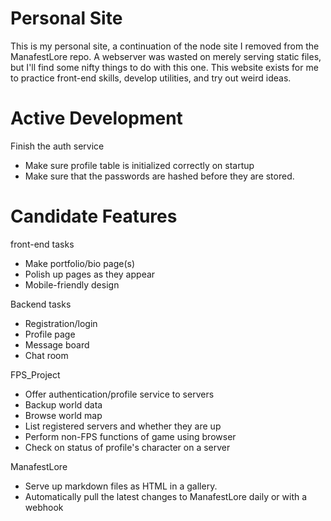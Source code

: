 # Personal Site

This is my personal site, a continuation of the node site I removed from the ManafestLore repo.
A webserver was wasted on merely serving static files, but I'll find some nifty things to do with this one. This website exists for me to practice front-end skills, develop utilities, and try out weird ideas.


# Active Development

Finish the auth service

- Make sure profile table is initialized correctly on startup
- Make sure that the passwords are hashed before they are stored.

# Candidate Features

front-end tasks
- Make portfolio/bio page(s)
- Polish up pages as they appear
- Mobile-friendly design

Backend tasks
- Registration/login
- Profile page
- Message board
- Chat room

FPS_Project
- Offer authentication/profile service to servers
- Backup world data 
- Browse world map
- List registered servers and whether they are up
- Perform non-FPS functions of game using browser
- Check on status of profile's character on a server

ManafestLore
- Serve up markdown files as HTML in a gallery.
- Automatically pull the latest changes to ManafestLore daily or with a webhook
